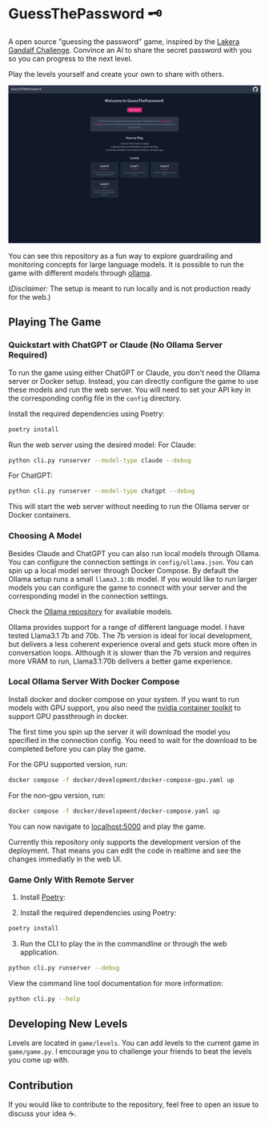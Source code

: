 # GuessThePassword 🗝️

A open source "guessing the password" game, inspired by the [Lakera Gandalf Challenge](https://gandalf.lakera.ai/intro). 
Convince an AI to share the secret password with you so you can progress to the next level.

Play the levels yourself and create your own to share with others. 

![Home screen](images/home.png)

You can see this repository as a fun way to explore guardrailing and monitoring concepts for large language models. 
It is possible to run the game with different models through [ollama](https://github.com/ollama/ollama).

(_Disclaimer:_ The setup is meant to run locally and is not production ready for the web.)

## Playing The Game

### Quickstart with ChatGPT or Claude (No Ollama Server Required)

To run the game using either ChatGPT or Claude, you don't need the Ollama server or Docker setup. Instead, you can directly configure the game to use these models and run the web server. You will need to set your API key in the corresponding config file in the `config` directory.

Install the required dependencies using Poetry:
```sh
poetry install
```
Run the web server using the desired model:
For Claude:
```sh
python cli.py runserver --model-type claude --debug
```
For ChatGPT:
```sh
python cli.py runserver --model-type chatgpt --debug
```
This will start the web server without needing to run the Ollama server or Docker containers.

### Choosing A Model

Besides Claude and ChatGPT you can also run local models through Ollama. You can configure the connection settings in `config/ollama.json`. You can spin up a local model server through Docker Compose. By default the Ollama setup runs a small `llama3.1:8b` model. If you would like to run larger models you can configure the game to connect with your server and the corresponding model in the connection settings. 

Check the [Ollama repository](https://github.com/ollama/ollama) for available models.

Ollama provides support for a range of different language model. I have tested Llama3.1 7b and 70b. The 7b version is ideal for local development, but delivers a less coherent experience overal and gets stuck more often in conversation loops. Although it is slower than the 7b version and requires more VRAM to run, Llama3.1:70b delivers a better game experience.

### Local Ollama Server With Docker Compose

Install docker and docker compose on your system. If you want to run models with GPU support, you also need the [nvidia container toolkit](https://docs.nvidia.com/datacenter/cloud-native/container-toolkit/latest/install-guide.html) to support GPU passthrough in docker.

The first time you spin up the server it will download the model you specified in the connection config. You need to wait for the download to be completed before you can play the game.

For the GPU supported version, run:

```sh
docker compose -f docker/development/docker-compose-gpu.yaml up
```

For the non-gpu version, run:

```sh
docker compose -f docker/development/docker-compose.yaml up
```

You can now navigate to [localhost:5000](localhost:5000) and play the game.

Currently this repository only supports the development version of the deployment. That means you can edit the code in realtime and see the changes immediatly in the web UI.

### Game Only With Remote Server

1. Install [Poetry](https://python-poetry.org/):

2. Install the required dependencies using Poetry:
```sh
poetry install
```

3. Run the CLI to play the in the commandline or through the web application.

```sh
python cli.py runserver --debug
```

View the command line tool documentation for more information: 
```sh
python cli.py --help
```

## Developing New Levels

Levels are located in `game/levels`. You can add levels to the current game in `game/game.py`. I encourage you to challenge your friends to beat the levels you come up with.

## Contribution

If you would like to contribute to the repository, feel free to open an issue to discuss your idea ☕.
